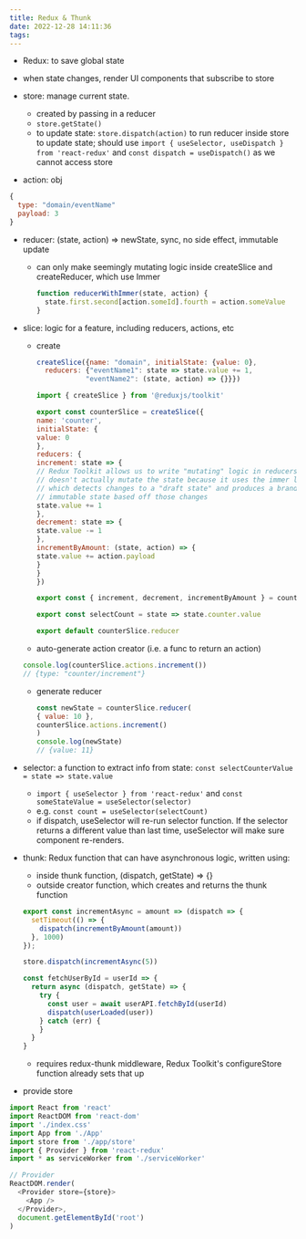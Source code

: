 ```yaml
---
title: Redux & Thunk
date: 2022-12-28 14:11:36
tags:
---
```

* Redux: to save global state


* when state changes, render UI components that subscribe to store
* store: manage current state.
  - created by passing in a reducer
  - `store.getState()`
  - to update state: `store.dispatch(action)` to run reducer inside store to update state; should use `import { useSelector, useDispatch } from 'react-redux'` and `const dispatch = useDispatch()` as we cannot access store
* action: obj
```javascript
{
  type: "domain/eventName"
  payload: 3
}
```
* reducer: (state, action) => newState, sync, no side effect, immutable update
  - can only make seemingly mutating logic inside createSlice and createReducer, which use Immer
    ```javascript
    function reducerWithImmer(state, action) {
      state.first.second[action.someId].fourth = action.someValue
    }
    ```
* slice: logic for a feature, including reducers, actions, etc

  - create
    ```javascript
    createSlice({name: "domain", initialState: {value: 0},
      reducers: {"eventName1": state => state.value += 1,
                "eventName2": (state, action) => {}}})
    ```
    ```javascript
    import { createSlice } from '@reduxjs/toolkit'

    export const counterSlice = createSlice({
    name: 'counter',
    initialState: {
    value: 0
    },
    reducers: {
    increment: state => {
    // Redux Toolkit allows us to write "mutating" logic in reducers. It
    // doesn't actually mutate the state because it uses the immer library,
    // which detects changes to a "draft state" and produces a brand new
    // immutable state based off those changes
    state.value += 1
    },
    decrement: state => {
    state.value -= 1
    },
    incrementByAmount: (state, action) => {
    state.value += action.payload
    }
    }
    })

    export const { increment, decrement, incrementByAmount } = counterSlice.actions

    export const selectCount = state => state.counter.value

    export default counterSlice.reducer
    ```
  - auto-generate action creator (i.e. a func to return an action)
  ```javascript
  console.log(counterSlice.actions.increment())
  // {type: "counter/increment"}
  ```
  - generate reducer
    ```javascript
    const newState = counterSlice.reducer(
    { value: 10 },
    counterSlice.actions.increment()
    )
    console.log(newState)
    // {value: 11}
    ```

* selector: a function to extract info from state: `const selectCounterValue = state => state.value`
  - `import { useSelector } from 'react-redux'` and `const someStateValue = useSelector(selector)`
  - e.g. `const count = useSelector(selectCount)`
  - if dispatch, useSelector will re-run selector function. If the selector returns a different value than last time, useSelector will make sure component re-renders.

* thunk: Redux function that can have asynchronous logic, written using:
  - inside thunk function, (dispatch, getState) => {}
  - outside creator function, which creates and returns the thunk function
  ```javascript
  export const incrementAsync = amount => (dispatch => {
    setTimeout(() => {
      dispatch(incrementByAmount(amount))
    }, 1000)
  });
  ```
  ```javascript
  store.dispatch(incrementAsync(5))
  ```
  ```javascript
  const fetchUserById = userId => {
    return async (dispatch, getState) => {
      try {
        const user = await userAPI.fetchById(userId)
        dispatch(userLoaded(user))
      } catch (err) {
      }
    }
  }
  ```
  - requires redux-thunk middleware, Redux Toolkit's configureStore function already sets that up
* provide store
```javascript
import React from 'react'
import ReactDOM from 'react-dom'
import './index.css'
import App from './App'
import store from './app/store'
import { Provider } from 'react-redux'
import * as serviceWorker from './serviceWorker'

// Provider
ReactDOM.render(
  <Provider store={store}>
    <App />
  </Provider>,
  document.getElementById('root')
)
```
